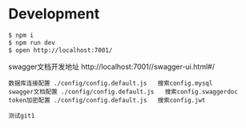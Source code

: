 # Development

```bash
$ npm i
$ npm run dev
$ open http://localhost:7001/
```

swagger文档开发地址
http://localhost:7001//swagger-ui.html#/

```配置
数据库连接配置 ./config/config.default.js   搜索config.mysql
swagger文档配置 ./config/config.default.js   搜索config.swaggerdoc
token加密配置 ./config/config.default.js   搜索config.jwt
```

```
测试git1
```
